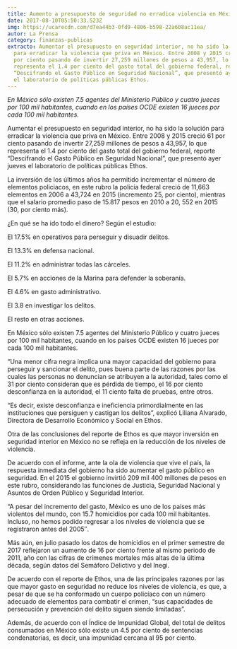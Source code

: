 ```yaml
---
title: Aumento a presupuesto de seguridad no erradica violencia en México
date: 2017-08-10T05:50:33.523Z
img: https://ucarecdn.com/d7ea44b3-0fd9-4806-b598-22a608ac11ea/
autor: La Prensa
category: finanzas-publicas
extracto: Aumentar el presupuesto en seguridad interior, no ha sido la solución
  para erradicar la violencia que priva en México. Entre 2008 y 2015 creció 61
  por ciento pasando de invertir 27,259 millones de pesos a 43,957, lo que
  representa el 1.4 por ciento del gasto total del gobierno federal, reporte
  “Descifrando el Gasto Público en Seguridad Nacional”, que presentó ayer jueves
  el laboratorio de políticas públicas Ethos.
---
```

*En México sólo existen 7.5 agentes del Ministerio Público y cuatro jueces por 100 mil habitantes, cuando en los países OCDE existen 16 jueces por cada 100 mil habitantes.*

Aumentar el presupuesto en seguridad interior, no ha sido la solución para erradicar la violencia que priva en México. Entre 2008 y 2015 creció 61 por ciento pasando de invertir 27,259 millones de pesos a 43,957, lo que representa el 1.4 por ciento del gasto total del gobierno federal, reporte “Descifrando el Gasto Público en Seguridad Nacional”, que presentó ayer jueves el laboratorio de políticas públicas Ethos.

La inversión de los últimos años ha permitido incrementar el número de elementos policiacos, en este rubro la policía federal creció de 11,663 elementos en 2006 a 43,724 en 2015 (incremento 25, por ciento), mientras que el salario promedio paso de 15.817 pesos en 2010 a 20, 552 en 2015 (30, por ciento más).

¿En qué se ha ido todo el dinero? Según el estudio:

El 17.5% en operativos para perseguir y disuadir delitos.

El 13.3% en defensa nacional.

El 11.2% en administrar todas las cárceles.

El 5.7% en acciones de la Marina para defender la soberanía.

El 4.6% en gasto administrativo.

El 3.8 en investigar los delitos.

El resto en otras acciones.

En México sólo existen 7.5 agentes del Ministerio Público y cuatro jueces por 100 mil habitantes, cuando en los países OCDE existen 16 jueces por cada 100 mil habitantes.

“Una menor cifra negra implica una mayor capacidad del gobierno para perseguir y sancionar el delito, pues buena parte de las razones por las cuales las personas no denuncian se atribuyen a la autoridad, tales como el 31 por ciento consideran que es pérdida de tiempo, el 16 por ciento desconfianza en la autoridad, el 11 ciento falta de pruebas, entre otros.

“Es decir, existe desconfianza e ineficiencia primordialmente en las instituciones que persiguen y castigan los delitos”, explicó Liliana Alvarado, Directora de Desarrollo Económico y Social en Ethos.

Otra de las conclusiones del reporte de Ethos es que mayor inversión en seguridad interior en México no se refleja en la reducción de los niveles de violencia.

De acuerdo con el informe, ante la ola de violencia que vive el país, la respuesta inmediata del gobierno ha sido aumentar el gasto público en seguridad. En el 2015 el gobierno invirtió 209 mil 400 millones de pesos en este rubro, considerando las funciones de Justicia, Seguridad Nacional y Asuntos de Orden Público y Seguridad Interior.

“A pesar del incremento del gasto, México es uno de los países más violentos del mundo, con 15.7 homicidios por cada 100 mil habitantes. Incluso, no hemos podido regresar a los niveles de violencia que se registraron antes del 2005″.

Más aún, en julio pasado los datos de homicidios en el primer semestre de 2017 reflejaron un aumento de 16 por ciento frente al mismo periodo de 2011, año con las cifras de crímenes mortales más altas de la última década, según datos del Semáforo Delictivo y del Inegi.

De acuerdo con el reporte de Ethos, una de las principales razones por las que mayor gasto en seguridad no reduce los niveles de violencia, es que, a pesar de que se ha conformado un cuerpo policíaco con un número adecuado de elementos para combatir el crimen, “sus capacidades de persecución y prevención del delito siguen siendo limitadas”.

Además, de acuerdo con el Índice de Impunidad Global, del total de delitos consumados en México sólo existe un 4.5 por ciento de sentencias condenatorias, es decir, una impunidad cercana al 95 por ciento.